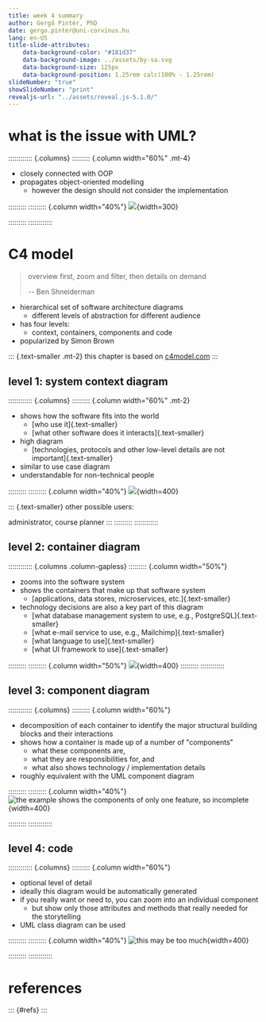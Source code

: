 ```yaml
---
title: week 4 summary 
author: Gergő Pintér, PhD
date: gergo.pinter@uni-corvinus.hu
lang: en-US
title-slide-attributes:
    data-background-color: "#181d37"
    data-background-image: ../assets/by-sa.svg
    data-background-size: 125px
    data-background-position: 1.25rem calc(100% - 1.25rem)
slideNumber: "true"
showSlideNumber: "print"
revealjs-url: "../assets/reveal.js-5.1.0/"
---
```


# what is the issue with UML?

:::::::::::: {.columns}
::::::::: {.column width="60%" .mt-4}
- closely connected with OOP
- propagates object-oriented modelling
    - however the design should not consider the implementation

:::::::::
::::::::: {.column width="40%"}
![](figures/publicdomainvectors/paper-documents.svg){width=300}

:::::::::
::::::::::::

    
# C4 model

> overview first, zoom and filter, then details on demand
>
> -- Ben Shneiderman

- hierarchical set of software architecture diagrams
    - different levels of abstraction for different audience
- has four levels:
    - context, containers, components and code
- popularized by Simon Brown

::: {.text-smaller .mt-2}
this chapter is based on [c4model.com](https://c4model.com/)
:::


## level 1: system context diagram

:::::::::::: {.columns}
::::::::: {.column width="60%" .mt-2}
- shows how the software fits into the world
  - [who use it]{.text-smaller}
  - [what other software does it interacts]{.text-smaller}
- high diagram
  - [technologies, protocols and other low-level details are not important]{.text-smaller}
- similar to use case diagram
- understandable for non-technical people

:::::::::
::::::::: {.column width="40%"}
![](figures/user_statistics/c4_system_context.drawio.svg){width=400}

::: {.text-smaller}
other possible users:

administrator, course planner
:::
:::::::::
::::::::::::


## level 2: container diagram

:::::::::::: {.columns .column-gapless}
::::::::: {.column width="50%"}
- zooms into the software system
- shows the containers that make up that software system
  - [applications, data stores, microservices, etc.]{.text-smaller}
- technology decisions are also a key part of this diagram
  - [what database management system to use, e.g., PostgreSQL]{.text-smaller}
  - [what e-mail service to use, e.g., Mailchimp]{.text-smaller}
  - [what language to use]{.text-smaller}
  - [what UI framework to use]{.text-smaller}

:::::::::
::::::::: {.column width="50%"}
![](figures/user_statistics/c4_contianer.drawio.svg){width=400}
:::::::::
::::::::::::


## level 3: component diagram

:::::::::::: {.columns}
::::::::: {.column width="60%"}
- decomposition of each container to identify the major structural building blocks and their interactions
- shows how a container is made up of a number of "components" 
  - what these components are, 
  - what they are responsibilities for, and
  - what also shows technology / implementation details
- roughly equivalent with the UML component diagram

:::::::::
::::::::: {.column width="40%"}
![the example shows the components of only one feature, so incomplete](figures/user_statistics/c4_component.excalidraw.svg){width=400}

:::::::::
::::::::::::


## level 4: code

:::::::::::: {.columns}
::::::::: {.column width="60%"}
- optional level of detail 
- ideally this diagram would be automatically generated
- if you really want or need to, you can zoom into an individual component
  - but show only those attributes and methods that really needed for the storytelling
- UML class diagram can be used

:::::::::
::::::::: {.column width="40%"}
![this may be too much](figures/user_statistics/class_3.svg){width=400}

:::::::::
::::::::::::


# references

::: {#refs}
:::
